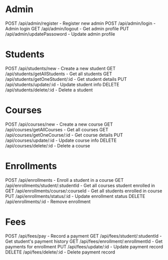 # Admin

POST /api/admin/register - Register new admin
POST /api/admin/login - Admin login
GET /api/admin/logout - Get admin profile
PUT /api/admin/updatePassoword - Update admin profile

# Students

POST /api/students/new - Create a new student
GET /api/students/getAllStudents - Get all students
GET /api/students/getOneStudent/:id - Get student details
PUT /api/students/update/:id - Update student info
DELETE /api/students/delete/:id - Delete a student

# Courses

POST /api/courses/new - Create a new course
GET /api/courses/getAllCourses - Get all courses
GET /api/courses/getOneCourse/:id - Get course details
PUT /api/courses/update/:id - Update course info
DELETE /api/courses/delete/:id - Delete a course

# Enrollments

POST /api/enrollments - Enroll a student in a course
GET /api/enrollments/student/:studentId - Get all courses student enrolled in
GET /api/enrollments/course/:courseId - Get all students enrolled in course
PUT /api/enrollments/status/:id - Update enrollment status
DELETE /api/enrollments/:id - Remove enrollment

# Fees

POST /api/fees/pay - Record a payment
GET /api/fees/student/:studentId - Get student's payment history
GET /api/fees/enrollment/:enrollmentId - Get payments for enrollment
PUT /api/fees/update/:id - Update payment record
DELETE /api/fees/delete/:id - Delete payment record

